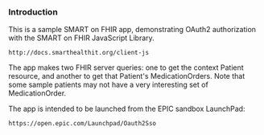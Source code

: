 ### Introduction

This is a sample SMART on FHIR app, demonstrating OAuth2 authorization with the SMART on FHIR JavaScript Library.

	http://docs.smarthealthit.org/client-js
	
The app makes two FHIR server queries: one to get the context Patient resource, and another to get that Patient's MedicationOrders. Note that some sample patients may not have a very interesting set of MedicationOrder. 

The app is intended to be launched from the EPIC sandbox LaunchPad:

	https://open.epic.com/Launchpad/Oauth2Sso

